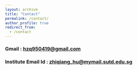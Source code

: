 ```yaml
---
layout: archive
title: "Contact"
permalink: /contact/
author_profile: true
redirect_from:
  - /contact
---
```


### Gmail : [hzq950419@gmail.com](hzq950419@gmail.com)
### Institute Email Id : [zhiqiang_hu@mymail.sutd.edu.sg](zhiqiang_hu@mymail.sutd.edu.sg)